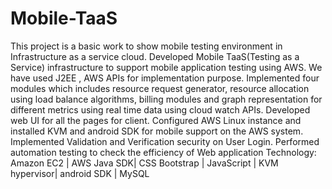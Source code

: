 # Mobile-TaaS

This project is a basic work to show mobile testing environment in Infrastructure as a service cloud.
Developed Mobile TaaS(Testing as a Service) infrastructure to support mobile application testing using AWS. We have used J2EE , AWS APIs for implementation purpose. Implemented four modules which includes resource request generator,  resource allocation using load balance algorithms, billing modules and graph representation for different metrics using real time data using cloud watch APIs.
Developed web UI for all the pages for client. Configured AWS Linux instance and installed KVM and android SDK for mobile support on the AWS system.
Implemented Validation and Verification security on User Login. Performed automation testing to check the efficiency of Web application
Technology: Amazon EC2 | AWS Java SDK| CSS Bootstrap | JavaScript | KVM hypervisor| android SDK	 | MySQL
